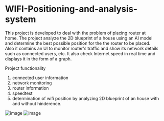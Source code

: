 # WIFI-Positioning-and-analysis-system

This project is developed to deal with the problem of placing router at home. The project analyze the 2D blueprint of 
a house using an AI model and determine the best possible position for the the router to be placed. Also it contains 
an UI to monitor router's traffic and show its network details such as connected users, etc. It also check Internet speed 
in real time and displays it in the form of a graph.

Project functionality

1. connected user information
2. network monitoring
3. router information
4. speedtest
5. determination of wifi position by analyzing 2D blueprint of an house with and without hinderence.

![image](https://user-images.githubusercontent.com/66377863/172214845-8c12fa30-884f-470b-9193-427f66203c81.png)
![image](https://user-images.githubusercontent.com/66377863/172214871-90ac646a-f5cc-4bfb-a95b-eb915157f469.png)
